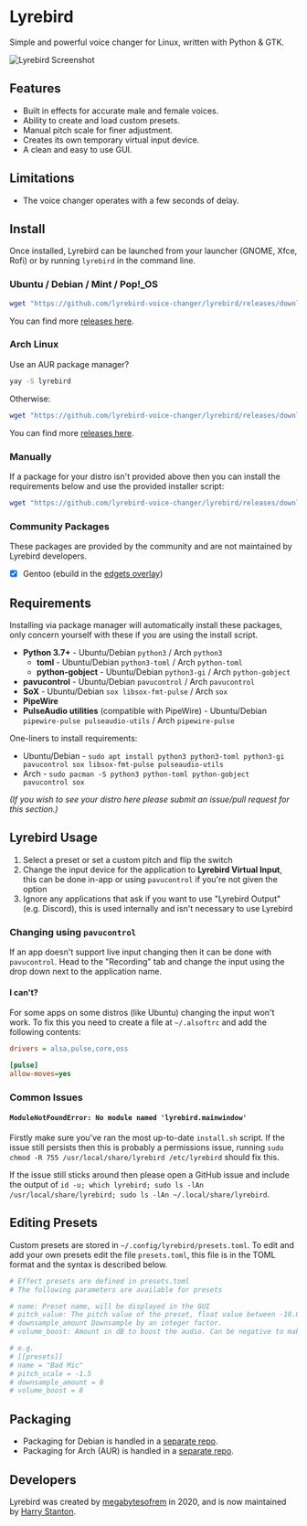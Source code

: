 # Lyrebird

Simple and powerful voice changer for Linux, written with Python & GTK.

![Lyrebird Screenshot](https://raw.githubusercontent.com/lyrebird-voice-changer/lyrebird/master/preview.png)

## Features

- Built in effects for accurate male and female voices.
- Ability to create and load custom presets.
- Manual pitch scale for finer adjustment.
- Creates its own temporary virtual input device.
- A clean and easy to use GUI.

## Limitations

- The voice changer operates with a few seconds of delay.

## Install

Once installed, Lyrebird can be launched from your launcher (GNOME, Xfce, Rofi) or by running `lyrebird` in the command line.

### Ubuntu / Debian / Mint / Pop!_OS

```sh
wget "https://github.com/lyrebird-voice-changer/lyrebird/releases/download/v1.2.0/lyrebird_1.2.0-1.deb" && sudo apt install ./lyrebird_1.2.0-1.deb
```

You can find more [releases here](https://github.com/lyrebird-voice-changer/lyrebird/releases).

### Arch Linux

Use an AUR package manager?

```sh
yay -S lyrebird
```

Otherwise:

```sh
wget "https://github.com/lyrebird-voice-changer/lyrebird/releases/download/v1.2.0/lyrebird-1.2.0-1-any-archlinux.pkg.tar.zst" && sudo pacman -U lyrebird-1.2.0-1-any-archlinux.pkg.tar.zst
```

You can find more [releases here](https://github.com/lyrebird-voice-changer/lyrebird/releases).

### Manually

If a package for your distro isn't provided above then you can install the requirements below and use the provided installer script:

```sh
wget "https://github.com/lyrebird-voice-changer/lyrebird/releases/download/v1.2.0/lyrebird_1.2.0-1.tar.gz" && tar xf lyrebird_1.2.0-1.tar.gz && cd lyrebird_1.2.0-1 && sudo ./install.sh
```

### Community Packages

These packages are provided by the community and are not maintained by Lyrebird developers.

- [x] Gentoo (ebuild in the [edgets overlay](https://github.com/BlueManCZ/edgets/tree/master/media-sound/lyrebird))

## Requirements

Installing via package manager will automatically install these packages, only concern yourself with these if you are using the install script.

- **Python 3.7+** - Ubuntu/Debian `python3` / Arch `python3`
    - **toml** - Ubuntu/Debian `python3-toml` / Arch `python-toml`
    - **python-gobject** - Ubuntu/Debian `python3-gi` / Arch `python-gobject`
- **pavucontrol** - Ubuntu/Debian `pavucontrol` / Arch `pavucontrol`
- **SoX** - Ubuntu/Debian `sox libsox-fmt-pulse` / Arch `sox`
- **PipeWire**
- **PulseAudio utilities** (compatible with PipeWire) - Ubuntu/Debian `pipewire-pulse pulseaudio-utils` / Arch `pipewire-pulse`

One-liners to install requirements:

  * Ubuntu/Debian - `sudo apt install python3 python3-toml python3-gi pavucontrol sox libsox-fmt-pulse pulseaudio-utils`
  * Arch - `sudo pacman -S python3 python-toml python-gobject pavucontrol sox`

*(If you wish to see your distro here please submit an issue/pull request for this section.)*

## Lyrebird Usage

1. Select a preset or set a custom pitch and flip the switch
2. Change the input device for the application to **Lyrebird Virtual Input**, this can be done in-app or using `pavucontrol` if you're not given the option
3. Ignore any applications that ask if you want to use "Lyrebird Output" (e.g. Discord), this is used internally and isn't necessary to use Lyrebird

### Changing using `pavucontrol`

If an app doesn't support live input changing then it can be done with `pavucontrol`. Head to the "Recording" tab and change the input using the drop down next to the application name.

#### I can't?

For some apps on some distros (like Ubuntu) changing the input won't work. To fix this you need to create a file at `~/.alsoftrc` and add the following contents:

```ini
drivers = alsa,pulse,core,oss

[pulse]
allow-moves=yes
```

### Common Issues

#### `ModuleNotFoundError: No module named 'lyrebird.mainwindow'`

Firstly make sure you've ran the most up-to-date `install.sh` script. If the issue still persists then this is probably a permissions issue, running `sudo chmod -R 755 /usr/local/share/lyrebird /etc/lyrebird` should fix this.

If the issue still sticks around then please open a GitHub issue and include the output of `id -u; which lyrebird; sudo ls -lAn /usr/local/share/lyrebird; sudo ls -lAn ~/.local/share/lyrebird`.

## Editing Presets

Custom presets are stored in `~/.config/lyrebird/presets.toml`. To edit and add your own presets edit the file `presets.toml`, this file is in the TOML format and the syntax is described below.

```toml
# Effect presets are defined in presets.toml
# The following parameters are available for presets

# name: Preset name, will be displayed in the GUI
# pitch_value: The pitch value of the preset, float value between -10.0 to 10.0. Omit if pitch value should not be affected from slider value.
# downsample_amount Downsample by an integer factor.
# volume_boost: Amount in dB to boost the audio. Can be negative to make the audio quieter.

# e.g.
# [[presets]]
# name = "Bad Mic"
# pitch_scale = -1.5
# downsample_amount = 8
# volume_boost = 8
```

## Packaging

  * Packaging for Debian is handled in a [separate repo](https://github.com/lyrebird-voice-changer/lyrebird-deb).
  * Packaging for Arch (AUR) is handled in a [separate repo](https://github.com/lyrebird-voice-changer/lyrebird-arch).

## Developers

Lyrebird was created by [megabytesofrem](https://github.com/megabytesofrem) in 2020, and is now maintained by [Harry Stanton](https://github.com/harrego).
